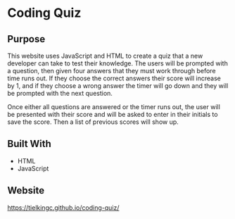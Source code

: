 # Coding Quiz

## Purpose

This website uses JavaScript and HTML to create a quiz that a new developer can take to test their knowledge. The users will be prompted with a question, then given four answers that they must work through before time runs out. If they choose the correct answers their score will increase by 1, and if they choose a wrong answer the timer will go down and they will be prompted with the next question.

Once either all questions are answered or the timer runs out, the user will be presented with their score and will be asked to enter in their initials to save the score. Then a list of previous scores will show up.

## Built With

- HTML
- JavaScript

## Website

https://tielkingc.github.io/coding-quiz/
